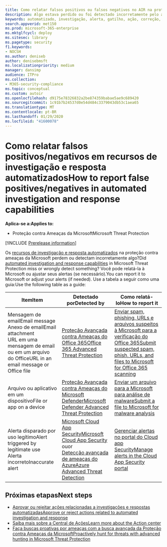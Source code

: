 ```yaml
---
title: Como relatar falsos positivos ou falsos negativos no AIR na proteção contra ameaças da Microsoft
description: Algo estava perdido ou foi detectado incorretamente pelo ar na proteção contra ameaças da Microsoft? Saiba como enviar falsos positivos ou falsos negativos para a Microsoft para análise.
keywords: automatizado, investigação, alerta, gatilho, ação, correção, falso positivo, falso negativo
search.appverid: met150
ms.prod: microsoft-365-enterprise
ms.mktglfcycl: deploy
ms.sitesec: library
ms.pagetype: security
f1.keywords:
- NOCSH
ms.author: deniseb
author: denisebmsft
ms.localizationpriority: medium
manager: dansimp
audience: ITPro
ms.collection:
- M365-security-compliance
ms.topic: conceptual
ms.custom: autoir
ms.openlocfilehash: d9175e78326832a2be874359babae5ae9c689420
ms.sourcegitcommit: 1c91b7b24537d0e54d484c3379043db53c1aea65
ms.translationtype: MT
ms.contentlocale: pt-BR
ms.lasthandoff: 01/29/2020
ms.locfileid: "41600078"
---
```

# <a name="how-to-report-false-positivesnegatives-in-automated-investigation-and-response-capabilities"></a><span data-ttu-id="6ea45-105">Como relatar falsos positivos/negativos em recursos de investigação e resposta automatizados</span><span class="sxs-lookup"><span data-stu-id="6ea45-105">How to report false positives/negatives in automated investigation and response capabilities</span></span>

<span data-ttu-id="6ea45-106">**Aplica-se a:**</span><span class="sxs-lookup"><span data-stu-id="6ea45-106">**Applies to:**</span></span>
- <span data-ttu-id="6ea45-107">Proteção contra Ameaças da Microsoft</span><span class="sxs-lookup"><span data-stu-id="6ea45-107">Microsoft Threat Protection</span></span>

[!INCLUDE [Prerelease information](../includes/prerelease.md)]

<span data-ttu-id="6ea45-108">Os [recursos de investigação e resposta automatizados](mtp-autoir.md) na proteção contra ameaças da Microsoft perdem ou detectam incorretamente algo?</span><span class="sxs-lookup"><span data-stu-id="6ea45-108">Did [automated investigation and response capabilities](mtp-autoir.md) in Microsoft Threat Protection miss or wrongly detect something?</span></span> <span data-ttu-id="6ea45-109">Você pode relatá-la à Microsoft ou ajustar seus alertas (se necessário).</span><span class="sxs-lookup"><span data-stu-id="6ea45-109">You can report it to Microsoft or adjust your alerts (if needed).</span></span> <span data-ttu-id="6ea45-110">Use a tabela a seguir como uma guia:</span><span class="sxs-lookup"><span data-stu-id="6ea45-110">Use the following table as a guide:</span></span> 


|<span data-ttu-id="6ea45-111">Item</span><span class="sxs-lookup"><span data-stu-id="6ea45-111">Item</span></span>  |<span data-ttu-id="6ea45-112">Detectado por</span><span class="sxs-lookup"><span data-stu-id="6ea45-112">Detected by</span></span>  |<span data-ttu-id="6ea45-113">Como relatá-lo</span><span class="sxs-lookup"><span data-stu-id="6ea45-113">How to report it</span></span>  |
|---------|---------|---------|
|<span data-ttu-id="6ea45-114">Mensagem de email</span><span class="sxs-lookup"><span data-stu-id="6ea45-114">Email message</span></span> <br/><span data-ttu-id="6ea45-115">Anexo de email</span><span class="sxs-lookup"><span data-stu-id="6ea45-115">Email attachment</span></span> <br/><span data-ttu-id="6ea45-116">URL em uma mensagem de email ou em um arquivo do Office</span><span class="sxs-lookup"><span data-stu-id="6ea45-116">URL in an email message or Office file</span></span>      |[<span data-ttu-id="6ea45-117">Proteção Avançada contra Ameaças do Office 365</span><span class="sxs-lookup"><span data-stu-id="6ea45-117">Office 365 Advanced Threat Protection</span></span>](https://docs.microsoft.com/microsoft-365/security/office-365-security/office-365-atp)        |[<span data-ttu-id="6ea45-118">Enviar spam, phishing, URLs e arquivos suspeitos à Microsoft para a verificação do Office 365</span><span class="sxs-lookup"><span data-stu-id="6ea45-118">Submit suspected spam, phish, URLs, and files to Microsoft for Office 365 scanning</span></span>](https://docs.microsoft.com/microsoft-365/security/office-365-security/admin-submission)         |
|<span data-ttu-id="6ea45-119">Arquivo ou aplicativo em um dispositivo</span><span class="sxs-lookup"><span data-stu-id="6ea45-119">File or app on a device</span></span>    |[<span data-ttu-id="6ea45-120">Proteção Avançada contra Ameaças do Microsoft Defender</span><span class="sxs-lookup"><span data-stu-id="6ea45-120">Microsoft Defender Advanced Threat Protection</span></span>](https://docs.microsoft.com/windows/security/threat-protection)         |[<span data-ttu-id="6ea45-121">Enviar um arquivo para a Microsoft para análise de malware</span><span class="sxs-lookup"><span data-stu-id="6ea45-121">Submit a file to Microsoft for malware analysis</span></span>](https://www.microsoft.com/wdsi/filesubmission)         |
|<span data-ttu-id="6ea45-122">Alerta disparado por uso legítimo</span><span class="sxs-lookup"><span data-stu-id="6ea45-122">Alert triggered by legitimate use</span></span> <br/><span data-ttu-id="6ea45-123">Alerta incorreto</span><span class="sxs-lookup"><span data-stu-id="6ea45-123">Inaccurate alert</span></span>    |[<span data-ttu-id="6ea45-124">Microsoft Cloud App Security</span><span class="sxs-lookup"><span data-stu-id="6ea45-124">Microsoft Cloud App Security</span></span>](https://docs.microsoft.com/cloud-app-security)<br/> <span data-ttu-id="6ea45-125">ou</span><span class="sxs-lookup"><span data-stu-id="6ea45-125">or</span></span> <br/>[<span data-ttu-id="6ea45-126">Detecção avançada de ameaças do Azure</span><span class="sxs-lookup"><span data-stu-id="6ea45-126">Azure Advanced Threat Detection</span></span>](https://docs.microsoft.com/azure/security/fundamentals/threat-detection)         |[<span data-ttu-id="6ea45-127">Gerenciar alertas no portal do Cloud app Security</span><span class="sxs-lookup"><span data-stu-id="6ea45-127">Manage alerts in the Cloud App Security portal</span></span>](https://docs.microsoft.com/cloud-app-security/managing-alerts)         |


## <a name="next-steps"></a><span data-ttu-id="6ea45-128">Próximas etapas</span><span class="sxs-lookup"><span data-stu-id="6ea45-128">Next steps</span></span>

- [<span data-ttu-id="6ea45-129">Aprovar ou rejeitar ações relacionadas a investigações e respostas automatizadas</span><span class="sxs-lookup"><span data-stu-id="6ea45-129">Approve or reject actions related to automated investigation and response</span></span>](mtp-autoir-actions.md)
- [<span data-ttu-id="6ea45-130">Saiba mais sobre a Central de Ações</span><span class="sxs-lookup"><span data-stu-id="6ea45-130">Learn more about the Action center</span></span>](mtp-action-center.md)
- [<span data-ttu-id="6ea45-131">Faça buscas proativas por ameaças com a busca avançada da Proteção contra Ameaças da Microsoft</span><span class="sxs-lookup"><span data-stu-id="6ea45-131">Proactively hunt for threats with advanced hunting in Microsoft Threat Protection</span></span>](advanced-hunting-overview.md)
